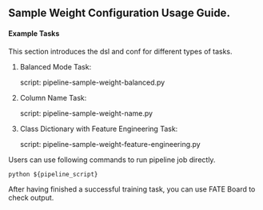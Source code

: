 ## Sample Weight Configuration Usage Guide.

#### Example Tasks

This section introduces the dsl and conf for different types of tasks.


1. Balanced Mode Task:

    script: pipeline-sample-weight-balanced.py

2. Column Name Task:

    script: pipeline-sample-weight-name.py

3. Class Dictionary with Feature Engineering Task:

    script: pipeline-sample-weight-feature-engineering.py

Users can use following commands to run pipeline job directly.

    python ${pipeline_script}

After having finished a successful training task, you can use FATE Board to check output. 